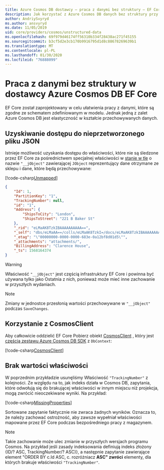 ```yaml
---
title: Azure Cosmos DB dostawcy — praca z danymi bez struktury — EF Core
description: Jak korzystać z Azure Cosmos DB danych bez struktury przy użyciu Entity Framework Core
author: AndriySvyryd
ms.author: ansvyryd
ms.date: 11/05/2019
uid: core/providers/cosmos/unstructured-data
ms.openlocfilehash: 69f979d46174ff56310b334f28438ac271f45155
ms.sourcegitcommit: b3cf5d2e3cb170b9916795d1d8c88678269639b1
ms.translationtype: MT
ms.contentlocale: pl-PL
ms.lasthandoff: 01/30/2020
ms.locfileid: "76888099"
---
```

# <a name="working-with-unstructured-data-in-ef-core-azure-cosmos-db-provider"></a>Praca z danymi bez struktury w dostawcy Azure Cosmos DB EF Core

EF Core został zaprojektowany w celu ułatwienia pracy z danymi, które są zgodne ze schematem zdefiniowanym w modelu. Jednak jedną z zalet Azure Cosmos DB jest elastyczność w kształcie przechowywanych danych.

## <a name="accessing-the-raw-json"></a>Uzyskiwanie dostępu do nieprzetworzonego pliku JSON

Istnieje możliwość uzyskania dostępu do właściwości, które nie są śledzone przez EF Core za pośrednictwem specjalnej właściwości w [stanie w tle](../../modeling/shadow-properties.md) o nazwie `"__jObject"` zawierającej `JObject` reprezentujący dane otrzymane ze sklepu i dane, które będą przechowywane:

[!code-csharp[Unmapped](../../../../samples/core/Cosmos/UnstructuredData/Sample.cs?highlight=23,24&name=Unmapped)]

``` json
{
    "Id": 1,
    "PartitionKey": "1",
    "TrackingNumber": null,
    "id": "1",
    "Address": {
        "ShipsToCity": "London",
        "ShipsToStreet": "221 B Baker St"
    },
    "_rid": "eLMaAK8TzkIBAAAAAAAAAA==",
    "_self": "dbs/eLMaAA==/colls/eLMaAK8TzkI=/docs/eLMaAK8TzkIBAAAAAAAAAA==/",
    "_etag": "\"00000000-0000-0000-683e-0a12bf8d01d5\"",
    "_attachments": "attachments/",
    "BillingAddress": "Clarence House",
    "_ts": 1568164374
}
```

> [!WARNING]
> Właściwość `"__jObject"` jest częścią infrastruktury EF Core i powinna być używana tylko jako Ostatnia z nich, ponieważ może mieć inne zachowanie w przyszłych wydaniach.

> [!NOTE]
> Zmiany w jednostce przesłonią wartości przechowywane w `"__jObject"` podczas `SaveChanges`.

## <a name="using-cosmosclient"></a>Korzystanie z CosmosClient

Aby całkowicie oddzielić EF Core Pobierz obiekt [CosmosClient](/dotnet/api/Microsoft.Azure.Cosmos.CosmosClient) , który jest [częścią zestawu Azure Cosmos DB SDK](/azure/cosmos-db/sql-api-get-started) z `DbContext`:

[!code-csharp[CosmosClient](../../../../samples/core/Cosmos/UnstructuredData/Sample.cs?highlight=3&name=CosmosClient)]

## <a name="missing-property-values"></a>Brak wartości właściwości

W poprzednim przykładzie usunęliśmy Właściwość `"TrackingNumber"` z kolejności. Ze względu na to, jak indeks działa w Cosmos DB, zapytania, które odwołują się do brakującej właściwości w innym miejscu niż projekcja, mogą zwrócić nieoczekiwane wyniki. Na przykład:

[!code-csharp[MissingProperties](../../../../samples/core/Cosmos/UnstructuredData/Sample.cs?name=MissingProperties)]

Sortowane zapytanie faktycznie nie zwraca żadnych wyników. Oznacza to, że należy zachować ostrożność, aby zawsze wypełniał właściwości mapowane przez EF Core podczas bezpośredniego pracy z magazynem.

> [!NOTE]
> Takie zachowanie może ulec zmianie w przyszłych wersjach programu Cosmos. Na przykład jeśli zasady indeksowania definiują indeks złożony {ID/? ASC, TrackingNumber/? ASC)}, a następnie zapytanie zawierające element "ORDER BY c.Id ASC, c. rozróżniacz __ASC" zwróci__ elementy, dla których brakuje właściwości `"TrackingNumber"`.

